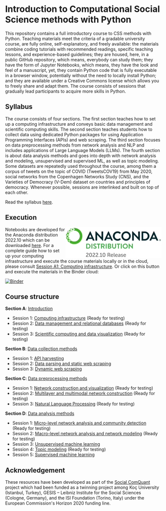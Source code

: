 # Introduction to Computational Social Science methods with Python

This repository contains a full introductory course to CSS methods with Python. Teaching materials meet the criteria of a gradable university course, are fully online, self-explanatory, and freely available: the materials combine coding tutorials with recommended readings, specific teaching lessons, and experience-based guidelines; they are housed, here, in a public GitHub repository, which means, everybody can study them; they have the form of Jupyter Notebooks, which means, they have the look and feel of a manuscript, yet, they contain Python code that is fully executable in a browser window, potentially without the need to locally install Python; and they are available under a Creative Commons license which allows you to freely share and adapt them. The course consists of sessions that gradually lead participants to acquire more skills in Python.

## Syllabus

The course consists of four sections. The first section teaches how to set up a computing infrastructure and conveys basic data management and scientific computing skills. The second section teaches students how to collect data using dedicated Python packages for using Application Programming Interfaces (APIs) and web scraping. The third section focuses on data preprocessing methods from network analysis and NLP and includes applications of Large Language Models (LLMs). The fourth section is about data analysis methods and goes into depth with network analysis and modeling, unsupervised and supervised ML, as well as topic modeling. Some datasets are repeatedly used throughout the course, among them a corpus of tweets on the topic of COVID (TweetsCOV19) from May 2020, social networks from the Copenhagen Networks Study (CNS), and the Varieties of Democracy (V-Dem) dataset on countries and principles of democracy. Whenever possible, sessions are interlinked and built on top of each other.

Read the syllabus [here](css_methods_python_syllabus.pdf).

## Execution

<img src="https://github.com/gesiscss/css_methods_python/blob/main/a_introduction/images/anaconda_distribution.png" height="100" align="right"></a>
Notebooks are developed for the Anaconda distribution 2022.10 which can be downloaded [here](https://repo.anaconda.com/archive/). For a complete guide how to set up your computing infrastructure and execute the course materials locally or in the cloud, please consult [Session A1: Computing infrastructure](a_introduction/1_computing_infrastructure.ipynb). Or click on this button and execute the materials in the Binder cloud:

[![Binder](https://mybinder.org/badge_logo.svg)](https://notebooks.gesis.org/binder/v2/gh/gesiscss/css_methods_python/HEAD)

## Course structure

**Section A**: [Introduction](a_introduction/)
- Session 1: [Computing infrastructure](a_introduction/1_computing_infrastructure.ipynb) (Ready for testing)
- Session 2: [Data management and relational databases](a_introduction/2_data_management_and_relational_databases.ipynb) (Ready for testing)
- Session 3: [Scientific computing and data visualization](a_introduction/3_scientific_computing_and_data_visualization.ipynb) (Ready for testing)

**Section B**: [Data collection methods](b_data_collection_methods/)
- Session 1: [API harvesting](b_data_collection_methods/1_api_harvesting.ipynb)
- Session 2: [Data parsing and static web scraping](b_data_collection_methods/2_data_parsing_and_static_web_scraping.ipynb)
- Session 3: [Dynamic web scraping](b_data_collection_methods/3_dynamic_web_scraping.ipynb)

**Section C**: [Data preprocessing methods](c_data_preprocessing_methods/)
- Session 1: [Network construction and visualization](c_data_preprocessing_methods/1_network_construction_and_visualization.ipynb) (Ready for testing)
- Session 2: [Multilayer and multimodal network construction](c_data_preprocessing_methods/2_multilayer_and_multimodal_network_construction.ipynb) (Ready for testing)
- Session 3: [Natural Language Processing](c_data_preprocessing_methods/3_natural_language_processing.ipynb) (Ready for testing)

**Section D**: [Data analysis methods](d_data_analysis_methods/)
- Session 1: [Micro-level network analysis and community detection](d_data_analysis_methods/1_micro_level_network_analysis_and_community_detection.ipynb) (Ready for testing)
- Session 2: [Macro-level network analysis and network modeling](d_data_analysis_methods/2_macro_level_network_analysis_and_network_modeling.ipynb) (Ready for testing)
- Session 3: [Unsupervised machine learning](d_data_analysis_methods/3_unsupervised_machine_learning.ipynb)
- Session 4: [Topic modeling](d_data_analysis_methods/4_topic_modeling.ipynb) (Ready for testing)
- Session 5: [Supervised machine learning](d_data_analysis_methods/5_supervised_machine_learning.ipynb)

## Acknowledgement

These resources have been developed as part of the [Social ComQuant](https://socialcomquant.ku.edu.tr/) project which had been funded as a twinning project among Koç University (Istanbul, Turkey), GESIS – Leibniz Institute for the Social Sciences (Cologne, Germany), and the ISI Foundation (Torino, Italy) under the European Commission's Horizon 2020 funding line.
